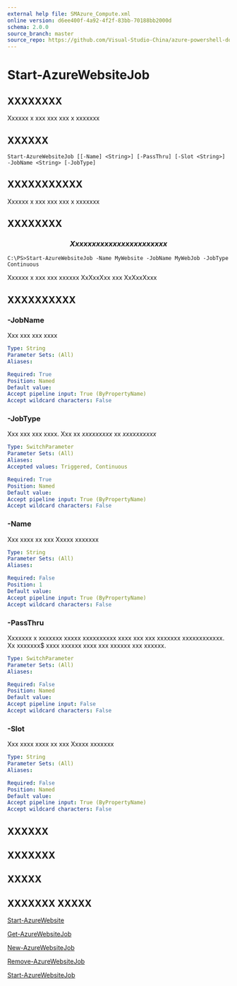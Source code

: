 ```yaml
---
external help file: SMAzure_Compute.xml
online version: d6ee400f-4a92-4f2f-83bb-70188bb2000d
schema: 2.0.0
source_branch: master
source_repo: https://github.com/Visual-Studio-China/azure-powershell-docs-int
---
```


# Start-AzureWebsiteJob
## XXXXXXXX
Xxxxxx x xxx xxx xxx x xxxxxxx

## XXXXXX

```
Start-AzureWebsiteJob [[-Name] <String>] [-PassThru] [-Slot <String>] -JobName <String> [-JobType]
```

## XXXXXXXXXXX
Xxxxxx x xxx xxx xxx x xxxxxxx

## XXXXXXXX

### $$$$$$$$$$$$$$  Xxxxx x xxx xxx xxx x xxxxxxx $$$$$$$$$$$$$$
```
C:\PS>Start-AzureWebsiteJob -Name MyWebsite -JobName MyWebJob -JobType Continuous
```

Xxxxxx x xxx xxx xxxxxx XxXxxXxx xxx XxXxxXxxx

## XXXXXXXXXX

### -JobName
Xxx xxx xxx xxxx

```yaml
Type: String
Parameter Sets: (All)
Aliases: 

Required: True
Position: Named
Default value: 
Accept pipeline input: True (ByPropertyName)
Accept wildcard characters: False
```

### -JobType
Xxx xxx xxx xxxx.
Xxx xx $xxxxxxxxx$ xx $xxxxxxxxxx$

```yaml
Type: SwitchParameter
Parameter Sets: (All)
Aliases: 
Accepted values: Triggered, Continuous

Required: True
Position: Named
Default value: 
Accept pipeline input: True (ByPropertyName)
Accept wildcard characters: False
```

### -Name
Xxx xxxx xx xxx Xxxxx xxxxxxx

```yaml
Type: String
Parameter Sets: (All)
Aliases: 

Required: False
Position: 1
Default value: 
Accept pipeline input: True (ByPropertyName)
Accept wildcard characters: False
```

### -PassThru
Xxxxxxx x xxxxxxx xxxxx xxxxxxxxxx xxxx xxx xxx xxxxxxx xxxxxxxxxxxx.
Xx xxxxxxx$ xxxx xxxxxx xxxx xxx xxxxxx xxx xxxxxx.

```yaml
Type: SwitchParameter
Parameter Sets: (All)
Aliases: 

Required: False
Position: Named
Default value: 
Accept pipeline input: False
Accept wildcard characters: False
```

### -Slot
Xxx xxxx xxxx xx xxx Xxxxx xxxxxxx

```yaml
Type: String
Parameter Sets: (All)
Aliases: 

Required: False
Position: Named
Default value: 
Accept pipeline input: True (ByPropertyName)
Accept wildcard characters: False
```

## XXXXXX

## XXXXXXX

## XXXXX

## XXXXXXX XXXXX

[Start-AzureWebsite](d6ee400f-4a92-4f2f-83bb-70188bb2000d)

[Get-AzureWebsiteJob](5ef76b84-385f-419e-8aba-228d53ce2232)

[New-AzureWebsiteJob](89c77daa-24fd-4b27-b624-3486fe642722)

[Remove-AzureWebsiteJob](e25091a2-2472-4674-978c-ec1522631bc1)

[Start-AzureWebsiteJob](33bc54a9-76a7-45cd-92d5-662e16354fa3)


